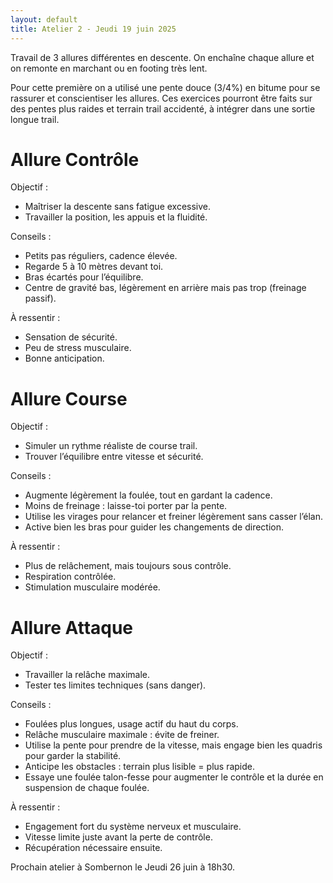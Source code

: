 ```yaml
---
layout: default
title: Atelier 2 - Jeudi 19 juin 2025
---
```


Travail de 3 allures différentes en descente. On enchaîne chaque allure et on
remonte en marchant ou en footing très lent.

Pour cette première on a utilisé une pente douce (3/4%) en bitume pour se
rassurer et conscientiser les allures. Ces exercices pourront être faits sur des
pentes plus raides et terrain trail accidenté, à intégrer dans une sortie longue
trail.


# Allure Contrôle

Objectif :

- Maîtriser la descente sans fatigue excessive.
- Travailler la position, les appuis et la fluidité.

Conseils :

- Petits pas réguliers, cadence élevée.
- Regarde 5 à 10 mètres devant toi.
- Bras écartés pour l’équilibre.
- Centre de gravité bas, légèrement en arrière mais pas trop (freinage passif).

À ressentir :

- Sensation de sécurité.
- Peu de stress musculaire.
- Bonne anticipation.

# Allure Course

Objectif :

- Simuler un rythme réaliste de course trail.
- Trouver l’équilibre entre vitesse et sécurité.

Conseils :

- Augmente légèrement la foulée, tout en gardant la cadence.
- Moins de freinage : laisse-toi porter par la pente.
- Utilise les virages pour relancer et freiner légèrement sans casser l’élan.
- Active bien les bras pour guider les changements de direction.

À ressentir :

- Plus de relâchement, mais toujours sous contrôle.
- Respiration contrôlée.
- Stimulation musculaire modérée.

# Allure Attaque


Objectif :

- Travailler la relâche maximale.
- Tester tes limites techniques (sans danger).

Conseils :

- Foulées plus longues, usage actif du haut du corps.
- Relâche musculaire maximale : évite de freiner.
- Utilise la pente pour prendre de la vitesse, mais engage bien les quadris pour garder la stabilité.
- Anticipe les obstacles : terrain plus lisible = plus rapide.
- Essaye une foulée talon-fesse pour augmenter le contrôle et la durée en suspension de chaque foulée.

À ressentir :

- Engagement fort du système nerveux et musculaire.
- Vitesse limite juste avant la perte de contrôle.
- Récupération nécessaire ensuite.

Prochain atelier à Sombernon le Jeudi 26 juin à 18h30.

